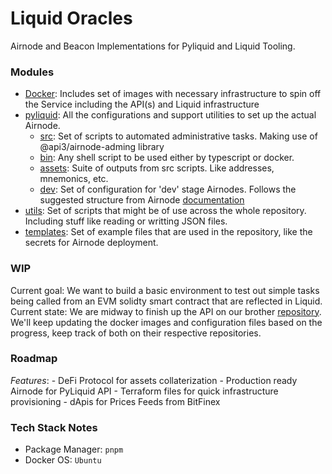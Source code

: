 # Liquid Oracles
Airnode and Beacon Implementations for Pyliquid and Liquid Tooling.

### Modules
- [Docker](./docker): Includes set of images with necessary infrastructure to spin off the Service including the API(s) and Liquid infrastructure
- [pyliquid](./pyliquid): All the configurations and support utilities to set up the actual Airnode.
    - [src](./pyliquid/src): Set of scripts to automated administrative tasks. Making use of @api3/airnode-adming library
    - [bin](./pyliquid/bin): Any shell script to be used either by typescript or docker.
    - [assets](./pyliquid/assets): Suite of outputs from src scripts. Like addresses, mnemonics, etc.
    - [dev](./pyliquid/dev): Set of configuration for 'dev' stage Airnodes. Follows the suggested structure from Airnode [documentation](https://docs.api3.org/airnode/v0.7/grp-providers/guides/build-an-airnode/#project-folder)
- [utils](./utils): Set of scripts that might be of use across the whole repository. Including stuff like reading or writting JSON files.
- [templates](./templates): Set of example files that are used in the repository, like the secrets for Airnode deployment.

### WIP
Current goal: We want to build a basic environment to test out simple tasks being called from an EVM solidty smart contract that are reflected in Liquid.
Current state: We are midway to finish up the API on our brother [repository](https://github.com/api3latam/PyLiquid2EVM). We'll keep updating the docker images and configuration files based on the progress, keep track of both on their respective repositories.

### Roadmap
*Features*:
    - DeFi Protocol for assets collaterization
    - Production ready Airnode for PyLiquid API
    - Terraform files for quick infrastructure provisioning
    - dApis for Prices Feeds from BitFinex

### Tech Stack Notes
- Package Manager: `pnpm`
- Docker OS: `Ubuntu`
